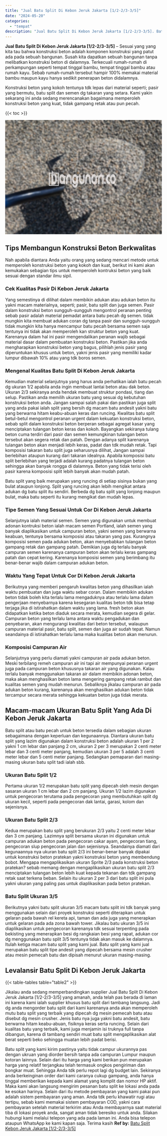 ```yaml
---
title: "Jual Batu Split Di Kebon Jeruk Jakarta [1/2-2/3-3/5]"
date: "2024-05-20"
categories: 
  - "tempat"
description: "Jual Batu Split Di Kebon Jeruk Jakarta [1/2-2/3-3/5]. Batu split yang kami kirim pastinya yaitu tidak campur ukurannya pas dengan ukruan yang diorder bersih..."
---
```


**Jual Batu Split Di Kebon Jeruk Jakarta \[1/2-2/3-3/5\]** – Sesuai yang yang kita tau bahwa konstruksi beton adalah komponen konstruksi yang patut ada pada sebuah bangunan. Susah kita dapatkan sebuah bangunan tanpa melibatkan konstruksi beton di dalamnya. Terkecuali rumah-rumah di perkampungan seperti tempat tinggal bambu, tempat tinggal bambu atau rumah kayu. Sebab rumah-rumah tersebut hampir 100% memakai material bambu maupun kayu hanya sedikit penerapan beton didalamnya.

Konstruksi beton yang kokoh tentunya tdk lepas dari material seperti; pasir yang bermutu, batu split dan semen dg takaran yang setara. Kami yakin sekarang ini anda sedang merencanakan bagaimana memperoleh konstruksi beton yang kuat, tidak gampang retak atau pun pecah.

{{< toc >}}

![Jual Batu Split Di Kebon Jeruk Jakarta [1/2-2/3-3/5]](/images/jual-batu-split-31.png)

## Tips Membangun Konstruksi Beton Berkwalitas

Nah apabila diantara Anda yaitu orang yang sedang mencari metode untuk memperoleh konstruksi beton yang kokoh dan kuat, berikut ini kami akan kemukakan sebagian tips untuk memperoleh kontruksi beton yang baik sesuai dengan standar ilmu sipil.

### Cek Kualitas Pasir Di Kebon Jeruk Jakarta

Yang semestinya di dilihat dalam membikin adukan atau adukan beton itu yakni macam materialnya, seperti; pasir, batu split dan juga semen. Pasir dalam konstruksi beton sungguh-sungguh mengontrol peranan penting sebab pasir adalah material pemadat antara batu pecah dg semen. tidak mungkin kita membuat adukan coran dg tanpa pasir dan sungguh-sungguh tidak mungkin kita hanya mencampur batu pecah bersama semen saja tentunya ini tidak akan memperoleh kan struktur beton yang kuat. Karenanya dalam hal ini pasir mengendalikan peranan wajib sebagai material dasar dalam pembuatan konstruksi beton. Pastikan jika anda mengharapkan konstruksi beton yang bagus, pilihlah jenis pasir yang diperuntukan khusus untuk beton, yakni jenis pasir yang memiliki kadar lumpur dibawah 10% atau yang tdk boros semen.

### Mengenal Kualitas Batu Split Di Kebon Jeruk Jakarta

Kemudian material selanjutnya yang harus anda perhatikan ialah batu pecah dg ukuran 1/2 apabila anda ingin membuat lantai beton atau dak beton. Ukuran 2/3 sekiranya anda hendak membuat struktur pondasi, tiang dan selup. Pastikan anda memilih ukuran batu yang sesuai dg kebutuhan konstruksi beton anda. Jangan sampai salah pakai dan pastikan juga split yang anda pakai ialah split yang bersih dg macam batu andesit yakni batu yang berwarna hitam keabu-abuan keras dan runcing. Kwalitas batu split betul-betul mengontrol peranan urgent dalam kekuatan konstruksi beton, sebab split dalam konstruksi beton berperan sebagai agregat kasar yang menciptakan tulangan beton keras dan kokoh. Bayangkan sekiranya tulang beton cuma terdiri dari pasir dan semen kemungkinan tulangan beton tersebut akan segera retak dan patah. Dengan adanya split karenanya tulangan beton akan menjadi lebih keras, padat dan tdk mudah retak. Tapi komposisi takaran batu split juga seharusnya dilihat, Jangan sampai berlebihan ataupun kurang dari takaran idealnya. Apabila komposisi batu split berlebihan yang terjadi adalah kurang padatnya tulangan beton sehingga akan banyak rongga di dalamnya. Beton yang tidak terisi oleh pasir karena komposisi split lebih banyak akan mudah patah.

Batu split yang baik merupakan yang runcing di setiap sisinya bukan yang bulat ataupun lonjong. Split yang runcing akan lebih mengikat antara adukan dg batu split itu sendiri. Berbeda dg batu split yang lonjong maupun bulat, maka batu seperti itu kurang mengikat dan mudah lepas.

### Tipe Semen Yang Sesuai Untuk Cor Di Kebon Jeruk Jakarta

Selanjutnya ialah material semen. Semen yang digunakan untuk membuat adonan kontruksi beton ialah macam semen Portland, ialah semen yang banyak diaplikasikan untuk campuran beton, yakni semen yang berwarna keabuan, tentunya bersama komposisi atau takaran yang pas. Kurangnya komposisi semen pada adukan beton, akan menyebabkan tulangan beton gampang retak dan gampang patah. Demikian juga dg terlalu banyak campuran semen karenanya campuran beton akan terlalu keras gampang patah dan cepat kering. Karenanya komposisi semen yang berimbang itu benar-benar wajib dalam campuran adukan beton.

### Waktu Yang Tepat Untuk Cor Di Kebon Jeruk Jakarta

Berikutnya yang memberi pengaruh kwalitas beton yang dihasilkan ialah waktu pembuatan dan juga waktu sebar coran. Dalam membikin adukan beton tidak boleh kita terlalu lama mengaduknya atau terlalu lama dalam pengerjaan menyebarnya karena kesegaran kualitas beton tdk bisa tetap terjaga jika di istirahatkan dalam waktu yang lama. fresh beton akan didapatkan ketika beton diaduk secara merata, kemudian segera di gelar. Campuran beton yang terlalu lama antara waktu pengadukan dan penyebaran, akan mengurangi kwalitas dari beton tersebut, walaupun campuran material pasir, batu split, semen dan juga air sudah tepat. Namun seandainya di istirahatkan terlalu lama maka kualitas beton akan menurun.

### Komposisi Campuran Air

Selanjutnya yang perlu diamati yakni campuran air pada adukan beton. Meski terbilang remeh campuran air ini tapi air mempunyai peranan urgent juga pada campuran beton khususnya takaran air yang digunakan. Kalau terlalu banyak menggunakan takaran air dalam membikin adonan beton, maka akan menghasilkan beton lama mengering gampang retak rambut dan kualitas semen yang mudah menurun. Sebaliknya jikalau campuran air pada adukan beton kurang, karenanya akan menghasilkan adukan beton tidak tercampur secara merata sehingga kekuatan beton juga tidak merata.

## Macam-macam Ukuran Batu Split Yang Ada Di Kebon Jeruk Jakarta

Batu split atau batu pecah untuk beton tersedia dalam sebagian ukuran sebagaimana dengan keperluan dan kegunaannya. Diantara ukuran batu split yang lazim digunakan dalam konstruksi beton adalah ukuran 1 per 2 yakni 1 cm lebar dan panjang 2 cm, ukuran 2 per 3 merupakan 2 centi meter lebar dan 3 centi meter panjang, kemudian ukuran 3 per 5 adalah 3 centi meter lebar dan 5 centi meter panjang. Sedangkan pemaparan dari masing-masing ukuran batu split tadi ialah sbb.

### Ukuran Batu Split 1/2

Pertama ukuran 1/2 merupakan batu split yang dipecah oleh mesin dengan sasaran ukuran 1 cm lebar dan 2 cm panjang. Ukuran 1/2 lazim digunakan untuk pengecoran terutama pada pengecoran yang membutuhkan split dg ukuran kecil, seperti pada pengecoran dak lantai, garasi, kolom dan sejenisnya.

### Ukuran Batu Split 2/3

Kedua merupakan batu split yang berukuran 2/3 yaitu 2 centi meter lebar dan 3 cm panjang. Lazimnya split bersama ukuran ini digunakan untuk campuran adukan beton pada pengecoran cakar ayam, pengecoran tiang, pengecoran slup pengecoran jalan dan sejenisnya. Seandainya diamati dari kegunaannya nya ukuran batu split 2/3 ini benar-benar banyak dipakai untuk konstruksi beton pratekan yakni konstruksi beton yang membendung bobot. Mengapa mengaplikasikan ukuran Sprite 2/3 pada konstruksi beton pratekan? sebab memang dengan mengaplikasikan ukuran batu split 2/3 menciptakan tulangan beton lebih kuat kepada tekanan dan tdk gampang retak saat terkena beban. Selain itu ukuran 2 per 3 dari batu split ini pula yakni ukuran yang paling pas untuk diaplikasikan pada beton pratekan.

### Batu Split Ukuran 3/5

Berikutnya yakni batu split ukuran 3/5 macam batu split ini tdk banyak yang menggunakan selain dari proyek konstruksi seperti diterapkan untuk gelaran pada bawah rel kereta api, taman dan ada juga yang menerapkan untuk gelaran pada ada zona bawah tower. Jikalau batu ukuran 3/5 ini diaplikasikan untuk pengecoran karenanya tdk sesuai terpenting pada bekisting yang menerapkan besi dg rangkaian besi yang rapat, adukan cor dg menggunakan batu split 3/5 tentunya tidak akan masuk ke dalamnya. Itulah ketiga macam batu split yang kami jual. Batu split yang kami jual merupakan batu split tipe andesit yang dipecah bersama mesin crusher atau mesin pemecah batu dan dipisah menurut ukuran masing-masing.

## Levalansir Batu Split Di Kebon Jeruk Jakarta

{{< table-tables table="table2" >}}

Jikalau anda sedang memperbandingkan supplier Jual Batu Split Di Kebon Jeruk Jakarta \[1/2-2/3-3/5\] yang amanah, anda telah pas berada di laman ini karena kami ialah supplier khusus batu split dari tambang langsung. Jadi dg anda mengorder batu split dari kami karenanya anda akan memperoleh mutu batu split yang terbaik yang dipecah dg mesin pemecah batu atau disebut dg mesin crusher. Jenis batu nya juga yakni batu andesit, batu berwarna hitam keabu-abuan, fisiknya keras serta runcing. Selain dari kualitas batu yang terbaik, kami juga menjamin isi truknya full tanpa dibangun, karena di tambang sendiri muat batu split mengaplikasikan alat berat seperti beko sehingga muatan lebih padat berisi.

Batu split yang kami kirim pastinya yaitu tidak campur ukurannya pas dengan ukruan yang diorder bersih tanpa ada campuran Lumpur maupun kotoran lainnya. Selain dari itu harga yang kami berikan pun merupakan harga yang relatif terjangkau telah termasuk ongkos pengiriman dan bongkar muat. Sehingga Anda tdk perlu repot lagi dg budget lain. Sekiranya anda berkeinginan order dari kami caranya cukup gampang, anda hanya tinggal memberikan kepada kami alamat yang komplit dan nomor HP aktif. Maka kami akan langsung mengirim pesanan batu split ke lokasi anda pada ke esokan harinya. Selain dari itu metode pembayaran yang kami pakai pun adalah sistem pembayaran yang aman. Anda tdk perlu khawatir rugi atau tertipu, sebab kami memakai sistem pembayaran COD, yakni cara pembayaran setelah material terkirim atau Anda membayarnya saat material tiba di lokasi proyek anda, sangat aman tidak beresiko untuk anda. Silakan hubungi kami melalui telepon yang ada pada laman ini. Anda bisa telepon ataupun WhatsApp ke kami kapan saja. Terima kasih
**Ref by:** [Batu Split Kebon Jeruk Jakarta [1/2-2/3-3/5]](https://id.wikipedia.org/wiki/Batu)

